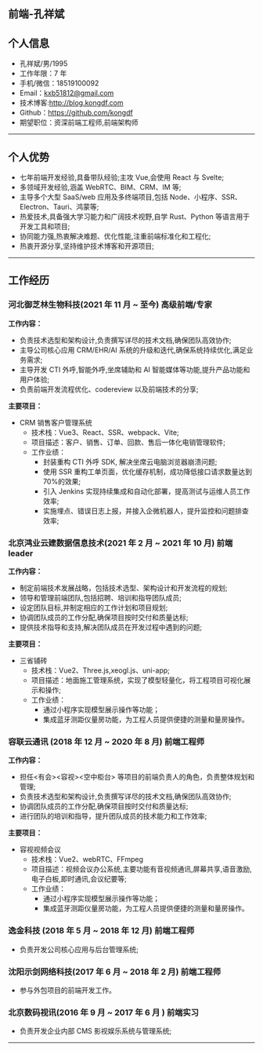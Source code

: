 ## 前端-孔祥斌

## 个人信息

- 孔祥斌/男/1995
- 工作年限：7 年
- 手机/微信：18519100092
- Email：kxb51812@gmail.com
- 技术博客:http://blog.kongdf.com
- Github：https://github.com/kongdf
- 期望职位：资深前端工程师,前端架构师

---

## 个人优势

- 七年前端开发经验,具备带队经验;主攻 Vue,会使用 React 与 Svelte;
- 多领域开发经验,涵盖 WebRTC、BIM、CRM、IM 等;
- 主导多个大型 SaaS/web 应用及多终端项目,包括 Node、小程序、SSR、Electron、Tauri、鸿蒙等;
- 热爱技术,具备强大学习能力和广阔技术视野,自学 Rust、Python 等语言用于开发工具和项目;
- 协同能力强,热衷解决难题、优化性能,注重前端标准化和工程化;
- 热衷开源分享,坚持维护技术博客和开源项目;

---

## 工作经历

### 河北御芝林生物科技(2021 年 11 月 ~ 至今)  **高级前端/专家**



**工作内容：**

- 负责技术选型和架构设计,负责撰写详尽的技术文档,确保团队高效协作;
- 主导公司核心应用 CRM/EHR/AI 系统的升级和迭代,确保系统持续优化,满足业务需求;
- 主导开发 CTI 外呼,智能外呼,坐席辅助和 AI 智能媒体等功能,提升产品功能和用户体验;
- 负责前端开发流程优化、codereview 以及前端技术的分享;

**主要项目：**

- CRM 销售客户管理系统
  - 技术栈：Vue3、React、SSR、webpack、Vite;
  - 项目描述：客户、销售、订单、回款、售后一体化电销管理软件;
  - 工作业绩：
    - 封装重构 CTI 外呼 SDK, 解决坐席云电脑浏览器崩溃问题;
    - 使用 SSR 重构工单页面，优化缓存机制，成功降低接口请求数量达到 70%的效果;
    - 引入 Jenkins 实现持续集成和自动化部署，提高测试与运维人员工作效率;
    - 实施埋点、错误日志上报，并接入企微机器人，提升监控和问题排查效率;

### 北京鸿业云建数据信息技术(2021 年 2 月 ~ 2021 年 10 月)   **前端 leader**



**工作内容：**

- 制定前端技术发展战略，包括技术选型、架构设计和开发流程的规划;
- 领导和管理前端团队,包括招聘、培训和指导团队成员;
- 设定团队目标,并制定相应的工作计划和项目规划;
- 协调团队成员的工作分配,确保项目按时交付和质量达标;
- 提供技术指导和支持,解决团队成员在开发过程中遇到的问题;

**主要项目：**

- 三省铺砖
  - 技术栈：Vue2、Three.js,xeogl.js、uni-app;
  - 项目描述：地面施工管理系统，实现了模型轻量化，将工程项目可视化展示和操作;
  - 工作业绩：
    - 通过小程序实现模型展示操作等功能；
    - 集成蓝牙测距仪量房功能，为工程人员提供便捷的测量和量房操作。

### 容联云通讯 (2018 年 12 月 ~ 2020 年 8 月)  **前端工程师**



**工作内容：**

- 担任<有会><容视><空中柜台> 等项目的前端负责人的角色，负责整体规划和管理;
- 负责技术选型和架构设计,负责撰写详尽的技术文档,确保团队高效协作;
- 协调团队成员的工作分配,确保项目按时交付和质量达标;
- 进行团队的培训和指导，提升团队成员的技术能力和工作效率;

**主要项目：**

- 容视视频会议
  - 技术栈：Vue2、webRTC、FFmpeg
  - 项目描述：视频会议办公系统,主要功能有音视频通讯,屏幕共享,语音激励,电子白板,即时通讯,会议纪要等;
  - 工作业绩：
    - 通过小程序实现模型展示操作等功能；
    - 集成蓝牙测距仪量房功能，为工程人员提供便捷的测量和量房操作。

### 逸金科技 (2018 年 5 月 ~ 2018 年 12 月) **前端工程师**



- 负责开发公司核心应用与后台管理系统;

### 沈阳示剑网络科技(2017 年 6 月 ~ 2018 年 2 月) **前端工程师**



- 参与外包项目的前端开发工作。

### 北京数码视讯(2016 年 9 月 ~ 2017 年 6 月 ) **前端实习**
 
- 负责开发企业内部 CMS 影视娱乐系统与管理系统;




---
